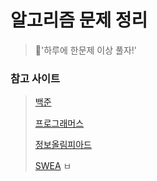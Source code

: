 # 알고리즘 문제 정리 
> :muscle:'하루에 한문제 이상 풀자!'
### 참고 사이트
> [백준](https://www.acmicpc.net/)
> 
> [프로그래머스](https://programmers.co.kr/)
> 
> [정보올림피아드](http://www.jungol.co.kr/)
>
> [SWEA](https://swexpertacademy.com/) 
ㅂ
